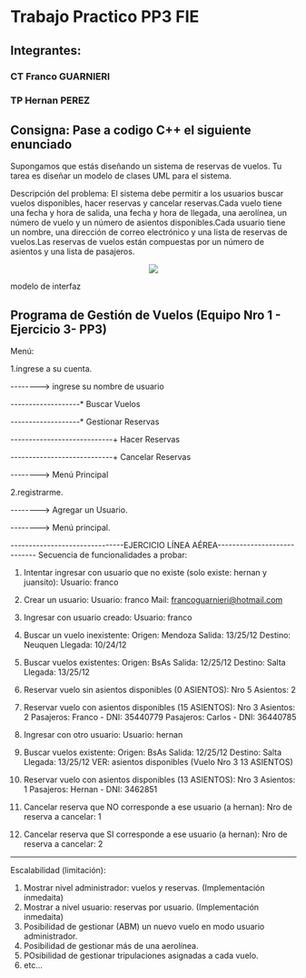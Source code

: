 # Trabajo Practico PP3 FIE
## Integrantes:
### CT Franco GUARNIERI

### TP Hernan PEREZ

## Consigna: Pase a codigo C++ el siguiente enunciado

Supongamos que estás diseñando un sistema de reservas de vuelos. Tu tarea es diseñar un modelo de clases UML para el sistema.

Descripción del problema: El  sistema  debe  permitir  a  los  usuarios  buscar  vuelos disponibles,  hacer  reservas  y cancelar reservas.Cada vuelo tiene una fecha y hora de salida, una fecha y hora de llegada, una aerolínea, un número de vuelo y un número de asientos disponibles.Cada usuario tiene un nombre, una dirección de correo electrónico y una lista de reservas de vuelos.Las  reservas  de  vuelos están  compuestas  por  un  número  de  asientos  y  una  lista  de pasajeros.

<p align="center">
    <img src="http://imgfz.com/i/zvOGkN7.png"/>
</p>
modelo de interfaz

Programa de Gestión de Vuelos (Equipo Nro 1 - Ejercicio 3- PP3)
------------------------------------------------------------------------
Menú:

1.ingrese a su cuenta.

--------> ingrese su nombre de usuario

-------------------* Buscar Vuelos

-------------------* Gestionar Reservas

----------------------------+ Hacer Reservas

----------------------------+ Cancelar Reservas

--------> Menú Principal

2.registrarme.

--------> Agregar un Usuario.

--------> Menú principal.

-------------------------------EJERCICIO LÍNEA AÉREA----------------------------
Secuencia de funcionalidades a probar:

1) Intentar ingresar con usuario que no existe (solo existe: hernan y juansito):
	Usuario: franco

2) Crear un usuario:
	Usuario: franco
	Mail: 	 francoguarnieri@hotmail.com

3) Ingresar con usuario creado:
	Usuario: franco

4) Buscar un vuelo inexistente:
	Origen: Mendoza
	Salida: 13/25/12
	Destino: Neuquen
	Llegada: 10/24/12

5) Buscar vuelos existentes:
	Origen: BsAs
	Salida: 12/25/12
	Destino: Salta
	Llegada: 13/25/12

6) Reservar vuelo sin asientos disponibles (0 ASIENTOS):
	Nro 5
	Asientos: 2

7) Reservar vuelo con asientos disponibles (15 ASIENTOS):
	Nro 3
	Asientos: 2
	Pasajeros: Franco - DNI: 35440779
	Pasajeros: Carlos - DNI: 36440785

8) Ingresar con otro usuario:
	Usuario: hernan

9) Buscar vuelos existente:
	Origen: BsAs
	Salida: 12/25/12
	Destino: Salta
	Llegada: 13/25/12
	VER: asientos disponibles (Vuelo Nro 3 13 ASIENTOS)

10) Reservar vuelo con asientos disponibles (13 ASIENTOS):
	Nro 3
	Asientos: 1
	Pasajeros: Hernan - DNI: 3462851

11) Cancelar reserva que NO corresponde a ese usuario (a hernan):
	Nro de reserva a cancelar: 1

12) Cancelar reserva que SI corresponde a ese usuario (a hernan):
	Nro de reserva a cancelar: 2

------------------------------------------------------------------------------
Escalabilidad (limitación):
1) Mostrar  nivel administrador: vuelos y reservas. (Implementación inmedaita)
2) Mostrar a nivel usuario: reservas por usuario. (Implementación inmedaita)
3) Posibilidad de gestionar (ABM) un nuevo vuelo en modo usuario administrador.
4) Posibilidad de gestionar más de una aerolínea.
5) POsibilidad de gestionar tripulaciones asignadas a cada vuelo.
6) etc...
